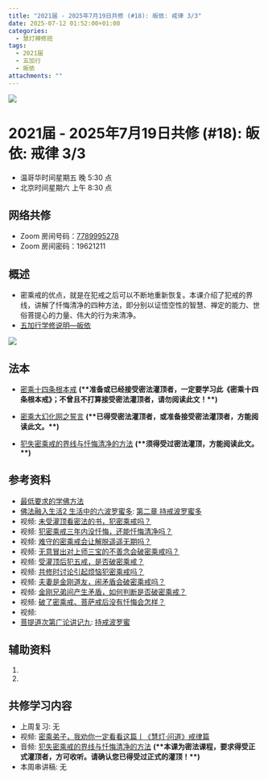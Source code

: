 ```yaml
---
title: "2021届 - 2025年7月19日共修 (#18): 皈依: 戒律 3/3"
date: 2025-07-12 01:52:00+01:00
categories:
  - 慧灯禅修班
tags:
  - 2021届
  - 五加行
  - 皈依
attachments: ""
---
```

![](/f/up/maxresdefault.jpg)

# 2021届 - 2025年7月19日共修 (#18): 皈依: 戒律 3/3

* 温哥华时间星期五 晚 5:30 点
* 北京时间星期六 上午 8:30 点

## 网络共修

* Zoom 房间号码：[7789995278](https://zoom.us/j/7789995278)
* Zoom 房间密码：19621211

## 概述

* 密乘戒的优点，就是在犯戒之后可以不断地重新恢复。本课介绍了犯戒的界线，讲解了忏悔清净的四种方法，即分别以证悟空性的智慧、禅定的能力、世俗菩提心的力量、伟大的行为来清净。
* [](<>)[](<>)[](<>)[](<>)[](<>)[](<>)[](<>)[](<>)[](<>)[](https://fohuifayu.com/index.php/huideng-jiangtang/chanxiuke/zen-04/8656-zen04-gy)[五加行学修说明—皈依](https://fohuifayu.com/index.php/huideng-jiangtang/chanxiuke/zen-04/8656-zen04-gy)

![](/f/up/capture.jpg)

## 法本

* [](https://fohuifayu.com/index.php/huideng-zhiguang/huideng-series)[](https://fohuifayu.com/index.php/huideng-zhiguang/huideng-series/188-a00077)[密乘十四条根本戒](https://fohuifayu.com/index.php/huideng-zhiguang/dianzi-congshu/sancheng-jielv/8938-a00019) **(\*\*准备或已经接受密法灌顶者，一定要学习此《密乘十四条根本戒》；不曾且不打算接受密法灌顶者，请勿阅读此文！\*\*)**
* [密乘大幻化网之誓言](https://fohuifayu.com/index.php/huideng-zhiguang/huideng-series/liu-ce/227-a00054) **(\*\*已得受密法灌顶者，或准备接受密法灌顶者，方能阅读此文。\*\*)**
* [犯失密乘戒的界线与忏悔清净的方法](https://fohuifayu.com/index.php/huideng-zhiguang/huideng-series/liu-ce/226-a00052) **(\*\*须得受过密法灌顶，方能阅读此文。\*\*)**

  [](<>)[](<>)[](<>)[](<>)[](<>)[](<>)[](<>)[](<>)[](<>)[](<>)

## 参考资料[](https://fohuifayu.com/index.php/huideng-zhiguang/dianzi-congshu/foxue-jichu/9046-a00537?title=%E5%B1%85%E5%A3%AB%E4%BA%94%E6%88%92#anchor)

* [最低要求的学佛方法](https://fohuifayu.com/index.php/huideng-zhiguang/dianzi-congshu/foxue-jichu/9045-a00536?title=%E5%B1%85%E5%A3%AB%E4%BA%94%E6%88%92#anchor)
* [佛法融入生活2 生活中的六波罗蜜多](https://fohuifayu.com/index.php/huideng-zhiguang/dianzi-congshu/fofa-rongru-shenghuo/fofa-rongru-shenghuo-2): [第二章  持戒波罗蜜多](https://fohuifayu.com/index.php/huideng-zhiguang/dianzi-congshu/fofa-rongru-shenghuo/fofa-rongru-shenghuo-2/8597-a00510)
* 视频: [未受灌顶看密法的书，犯密乘戒吗？](https://fohuifayu.com/index.php/shipin-jingcui/wenda-zhailu/5012-V19032-V09?title=)
* 视频: [犯密乘戒三年内没忏悔，还能忏悔清净吗？](https://fohuifayu.com/index.php/shipin-jingcui/wenda-zhailu/4961-V19032-V08?title=)
* 视频: [](https://fohuifayu.com/index.php/shipin-jingcui/wenda-zhailu/2739-V16131-V15?title=)[难守的密乘戒会让解脱遥遥无期吗？](https://fohuifayu.com/index.php/shipin-jingcui/wenda-zhailu/4844-V19038-V06?title=)
* 视频: [无意冒出对上师三宝的不善念会破密乘戒吗？](https://fohuifayu.com/index.php/shipin-jingcui/wenda-zhailu/4370-V18090-V02?title=)
* 视频: [受灌顶后犯五戒，是否破密乘戒？](https://fohuifayu.com/index.php/shipin-jingcui/wenda-zhailu/2659-V16084-V12?title=)
* 视频: [共修时讨论引起烦恼犯密乘戒吗？](https://fohuifayu.com/index.php/shipin-jingcui/wenda-zhailu/1967-V00124?title=)
* 视频: [夫妻是金刚道友，闹矛盾会破密乘戒吗？](https://fohuifayu.com/index.php/shipin-jingcui/wenda-zhailu/2054-W16015-V05?title=)
* 视频: [金刚兄弟间产生矛盾，如何判断是否破密乘戒？](https://fohuifayu.com/index.php/shipin-jingcui/wenda-zhailu/1940-V00115?title=)
* 视频: [破了密乘戒、菩萨戒后没有忏悔会怎样？](https://fohuifayu.com/index.php/shipin-jingcui/wenda-zhailu/5489-V19029-V05?title=)
* 视频: 
* [菩提道次第广论讲记九](https://www.xianmixuezi.com/%E9%81%93%E6%AC%A1%E7%AC%AC%E6%96%87%E5%BA%93/%E8%8F%A9%E6%8F%90%E9%81%93%E6%AC%A1%E7%AC%AC%E5%B9%BF%E8%AE%BA/%E4%B8%80%E9%9B%B6%E8%8F%A9%E6%8F%90%E9%81%93%E6%AC%A1%E7%AC%AC%E5%B9%BF%E8%AE%BA%E8%AE%B2%E8%AE%B0%E4%B9%9D/): [持戒波罗蜜](https://www.xianmixuezi.com/%E9%81%93%E6%AC%A1%E7%AC%AC%E6%96%87%E5%BA%93/%E8%8F%A9%E6%8F%90%E9%81%93%E6%AC%A1%E7%AC%AC%E5%B9%BF%E8%AE%BA/%E4%B8%80%E9%9B%B6%E8%8F%A9%E6%8F%90%E9%81%93%E6%AC%A1%E7%AC%AC%E5%B9%BF%E8%AE%BA%E8%AE%B2%E8%AE%B0%E4%B9%9D/%E6%8C%81%E6%88%92%E6%B3%A2%E7%BD%97%E8%9C%9C)

## **辅助资料**

1. [](/f/up/大圆满传承源流.jpg)[](<>)[](http://read.goodweb.net.cn/news/news_more.asp?lm2=716)
2.

## 共修学习内容

* 上周复习: [](<>)[](<>)[](<>)[](<>)[](<>)[](<>)[](<>)[](/f/up/开显解脱道略释1-思考题.pptx)[](/f/up/开显解脱道略释2-思考题.pptx)[](/f/up/开显解脱道略释3-思考题.pptx)[](/f/up/开显解脱道略释4-思考题.pptx)[](https://fohuifayu.com/index.php/huideng-jiangtang/chanxiuke/zen-04/2542-l17092)无[](<>)[](<>)[](<>)[](<>)[](<>)[](<>)[](<>)[](<>)[](<>)[](<>)[](<>)
* 视频: [](https://www.youtube.com/watch?v=LBELbsSGdic)[](https://fohuifayu.com/index.php/huideng-jiangtang/huanqiu-xilie/malai-xiya/847-l15006?title=%E5%B1%85%E5%A3%AB%E4%BA%94%E6%88%92)[密乘弟子，我劝你一定看看这篇丨《慧灯·问道》戒律篇](https://fohuifayu.com/index.php/shipin-jingcui/huideng-wendao/diwuji/jielv-pian/5082-w20023)
* 音频: [犯失密乘戒的界线与忏悔清净的方法](https://fohuifayu.com/index.php/huideng-jiangtang/sancheng-jielv/micheng-jie/1843-l02015) **(\*\*本课为密法课程，要求得受正式灌顶者，方可收听。请确认您已得受过正式的灌顶！\*\*)**
* 本周串讲稿: [](/f/up/串讲稿-皈依境-传承上师vf.pdf)[](<>)无[](<>)[](<>)[](<>)[](<>)[](<>)[](<>)[](<>)[](<>)[](<>)[](<>)[](<>)
